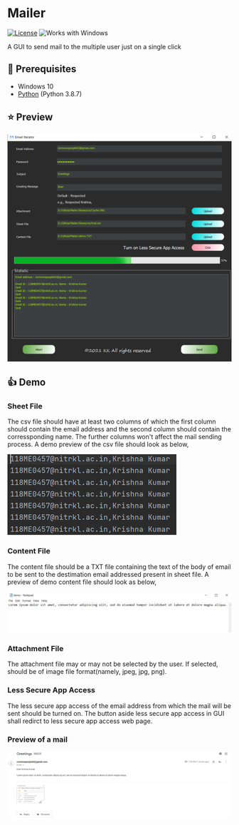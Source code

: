 # Mailer

[![License](https://img.shields.io/github/license/AmitGujar/Bink-Chrome-Extension)](LICENSE)
![Works with Windows](https://img.shields.io/badge/Works_with-Win-blue?style=flat-square)

A GUI to send mail to the multiple user just on a single click

## 📌 Prerequisites
- Windows 10
- [Python](https://www.python.org/downloads/release/python-387/) (Python 3.8.7)

## ⭐ Preview
![](./images/GUI.png)

## 👍 Demo

### Sheet File

The csv file should have at least two columns of which the first column should contain the email address and the second column should contain the corressponding name. The further columns won't affect the mail sending process. A demo preview of the csv file should look as below,

![](./images/csv.png)

### Content File

The content file should be a TXT file containing the text of the body of email to be sent to the destimation email addressed present in sheet file. A preview of demo content file should look as below,

![](./images/content.png)

### Attachment File

The attachment file may or may not be selected by the user. If selected, should be of image file format(namely, jpeg, jpg, png).

### Less Secure App Access

The less secure app access of the email address from which the mail will be sent should be turned on. The button aside less secure app access in GUI shall redirct to less secure app access web page.

### Preview of a mail

![](./images/mailPreview.png)
